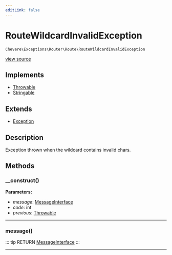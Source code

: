 ```yaml
---
editLink: false
---
```


# RouteWildcardInvalidException

`Chevere\Exceptions\Router\Route\RouteWildcardInvalidException`

[view source](https://github.com/chevere/chevere/blob/master/src/Chevere/Exceptions/Router/Route/RouteWildcardInvalidException.php)

## Implements

- [Throwable](https://www.php.net/manual/class.throwable)
- [Stringable](https://www.php.net/manual/class.stringable)

## Extends

- [Exception](../../Core/Exception.md)

## Description

Exception thrown when the wildcard contains invalid chars.

## Methods

### __construct()

**Parameters:**

- *message*: [MessageInterface](../../../Interfaces/Message/MessageInterface.md)
- *code*: int
- *previous*: [Throwable](https://www.php.net/manual/class.throwable)

---

### message()

::: tip RETURN
[MessageInterface](../../../Interfaces/Message/MessageInterface.md)
:::

---
